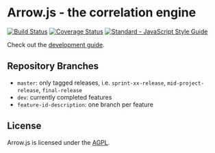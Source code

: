 # Arrow.js - the correlation engine
[![Build Status](https://travis-ci.org/amos-ws16/amos-ws16-aibot.svg?branch=master)](https://travis-ci.org/amos-ws16/amos-ws16-aibot)
[![Coverage Status](https://coveralls.io/repos/github/amos-ws16/amos-ws16-aibot/badge.svg?branch=feature-tba-scoring)](https://coveralls.io/github/amos-ws16/amos-ws16-aibot?branch=feature-tba-scoring)
[![Standard - JavaScript Style Guide](https://img.shields.io/badge/code%20style-standard-brightgreen.svg)](http://standardjs.com/)

Check out the [development guide](docs/development-guide.md).

## Repository Branches
  + `master`: only tagged releases, i.e. `sprint-xx-release`,
    `mid-project-release`, `final-release`
  + `dev`: currently completed features
  + `feature-id-description`: one branch per feature

## License

Arrow.js is licensed under the [AGPL](LICENSE.md).


